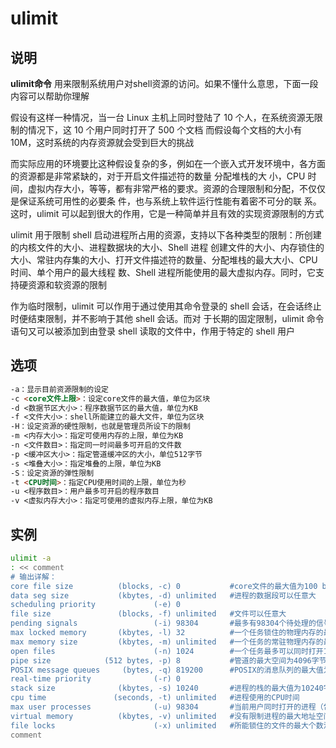 # **ulimit**

## 说明

**ulimit命令** 用来限制系统用户对shell资源的访问。如果不懂什么意思，下面一段内容可以帮助你理解

假设有这样一种情况，当一台 Linux 主机上同时登陆了 10 个人，在系统资源无限制的情况下，这 10 个用户同时打开了 500 个文档
而假设每个文档的大小有 10M，这时系统的内存资源就会受到巨大的挑战

而实际应用的环境要比这种假设复杂的多，例如在一个嵌入式开发环境中，各方面的资源都是非常紧缺的，对于开启文件描述符的数量
分配堆栈的大 小，CPU 时间，虚拟内存大小，等等，都有非常严格的要求。资源的合理限制和分配，不仅仅是保证系统可用性的必要条
件，也与系统上软件运行性能有着密不可分的联 系。这时，ulimit 可以起到很大的作用，它是一种简单并且有效的实现资源限制的方式

ulimit 用于限制 shell 启动进程所占用的资源，支持以下各种类型的限制：所创建的内核文件的大小、进程数据块的大小、Shell 进程
创建文件的大小、内存锁住的大小、常驻内存集的大小、打开文件描述符的数量、分配堆栈的最大大小、CPU 时间、单个用户的最大线程
数、Shell 进程所能使用的最大虚拟内存。同时，它支持硬资源和软资源的限制

作为临时限制，ulimit 可以作用于通过使用其命令登录的 shell 会话，在会话终止时便结束限制，并不影响于其他 shell 会话。而对
于长期的固定限制，ulimit 命令语句又可以被添加到由登录 shell 读取的文件中，作用于特定的 shell 用户

## 选项

```markdown
-a：显示目前资源限制的设定
-c <core文件上限>：设定core文件的最大值，单位为区块
-d <数据节区大小>：程序数据节区的最大值，单位为KB
-f <文件大小>：shell所能建立的最大文件，单位为区块
-H：设定资源的硬性限制，也就是管理员所设下的限制
-m <内存大小>：指定可使用内存的上限，单位为KB
-n <文件数目>：指定同一时间最多可开启的文件数
-p <缓冲区大小>：指定管道缓冲区的大小，单位512字节
-s <堆叠大小>：指定堆叠的上限，单位为KB
-S：设定资源的弹性限制
-t <CPU时间>：指定CPU使用时间的上限，单位为秒
-u <程序数目>：用户最多可开启的程序数目
-v <虚拟内存大小>：指定可使用的虚拟内存上限，单位为KB
```

## 实例

```bash
ulimit -a
: << comment
# 输出详解：
core file size          (blocks, -c) 0           #core文件的最大值为100 blocks
data seg size           (kbytes, -d) unlimited   #进程的数据段可以任意大
scheduling priority             (-e) 0
file size               (blocks, -f) unlimited   #文件可以任意大
pending signals                 (-i) 98304       #最多有98304个待处理的信号
max locked memory       (kbytes, -l) 32          #一个任务锁住的物理内存的最大值为32KB
max memory size         (kbytes, -m) unlimited   #一个任务的常驻物理内存的最大值
open files                      (-n) 1024        #一个任务最多可以同时打开1024的文件
pipe size            (512 bytes, -p) 8           #管道的最大空间为4096字节
POSIX message queues     (bytes, -q) 819200      #POSIX的消息队列的最大值为819200字节
real-time priority              (-r) 0
stack size              (kbytes, -s) 10240       #进程的栈的最大值为10240字节
cpu time               (seconds, -t) unlimited   #进程使用的CPU时间
max user processes              (-u) 98304       #当前用户同时打开的进程（包括线程）的最大个数为98304
virtual memory          (kbytes, -v) unlimited   #没有限制进程的最大地址空间
file locks                      (-x) unlimited   #所能锁住的文件的最大个数没有限制
comment

```


